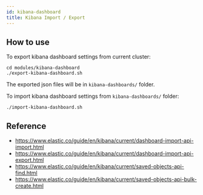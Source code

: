 ```yaml
---
id: kibana-dashboard
title: Kibana Import / Export
---
```

## How to use
To export kibana dashboard settings from current cluster:

```
cd modules/kibana-dashboard
./export-kibana-dashboard.sh
```

The exported json files will be in `kibana-dashboards/` folder.

To import kibana dashboard settings from `kibana-dashboards/` folder:

```
./import-kibana-dashboard.sh
```

## Reference

- https://www.elastic.co/guide/en/kibana/current/dashboard-import-api-import.html
- https://www.elastic.co/guide/en/kibana/current/dashboard-import-api-export.html
- https://www.elastic.co/guide/en/kibana/current/saved-objects-api-find.html
- https://www.elastic.co/guide/en/kibana/current/saved-objects-api-bulk-create.html
